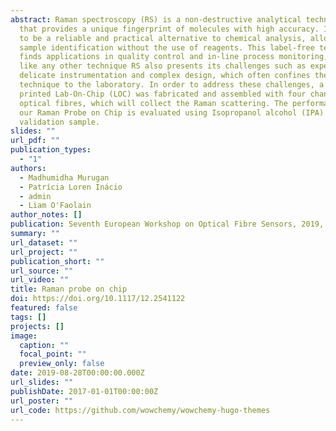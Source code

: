 ```yaml
---
abstract: Raman spectroscopy (RS) is a non-destructive analytical technique,
  that provides a unique fingerprint of molecules with high accuracy. It proves
  to be a reliable and practical alternative to chemical analysis, allowing
  sample identification without the use of reagents. This label-free technique
  finds applications in quality control and in-line process monitoring, however,
  like any other technique RS also presents its challenges such as expensive and
  delicate instrumentation and complex design, which often confines the
  technique to the laboratory. In order to address these challenges, a 3D
  printed Lab-On-Chip (LOC) was fabricated and assembled with four channel
  optical fibres, which will collect the Raman scattering. The performance of
  our Raman Probe on Chip is evaluated using Isopropanol alcohol (IPA) as a
  validation sample.
slides: ""
url_pdf: ""
publication_types:
  - "1"
authors:
  - Madhumidha Murugan
  - Patrícia Loren Inácio
  - admin
  - Liam O'Faolain
author_notes: []
publication: Seventh European Workshop on Optical Fibre Sensors, 2019, Limassol, Cyprus
summary: ""
url_dataset: ""
url_project: ""
publication_short: ""
url_source: ""
url_video: ""
title: Raman probe on chip
doi: https://doi.org/10.1117/12.2541122
featured: false
tags: []
projects: []
image:
  caption: ""
  focal_point: ""
  preview_only: false
date: 2019-08-28T00:00:00.000Z
url_slides: ""
publishDate: 2017-01-01T00:00:00Z
url_poster: ""
url_code: https://github.com/wowchemy/wowchemy-hugo-themes
---
```

